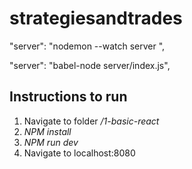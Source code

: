 # strategiesandtrades


"server": "nodemon --watch server ",

"server": "babel-node server/index.js",



## Instructions to run
1. Navigate to folder */1-basic-react*
2. *NPM install*
3. *NPM run dev*
4. Navigate to localhost:8080




